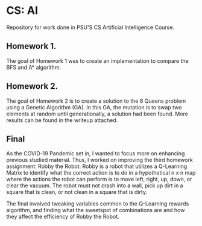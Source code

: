 # CS: AI
Repository for work done in PSU'S CS Artificial Intelligence Course.

## Homework 1.
The goal of Homework 1 was to create an implementation to compare the BFS and
A\* algorithm. 

## Homework 2. 
The goal of Homework 2 is to create a solution to the 8 Queens problem using
a Genetic Algorithm (GA). In this GA, the mutation is to swap two elements at
random until generationally, a solution had been found. More results can be
found in the writeup attached.

## Final
As the COVID-19 Pandemic set in, I wanted to focus more on enhancing previous
studied material. Thus, I worked on improving the third homework assignment:
Robby the Robot. Robby is a robot that utilizes a Q-Learning Matrix to identify
what the correct action is to do in a hypothetical n x n map where the actions
the robot can perform is to move left, right, up, down, or clear the vacuum.
The robot must not crash into a wall, pick up dirt in a square that is clean,
or not clean in a square that is dirty. 

The final involved tweaking variables common to the Q-Learning rewards
algorithm, and finding what the sweetspot of combinations are and how they
affect the efficiency of Robby the Robot. 

